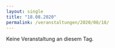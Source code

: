 ```yaml
---
layout: single
title: "18.08.2020"
permalink: /veranstaltungen/2020/08/18/
---
```


Keine Veranstaltung an diesem Tag.
